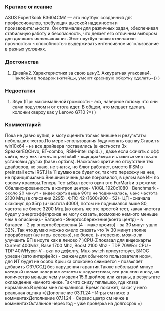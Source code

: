 ### **Краткое описание**
ASUS ExpertBook B3604CMA — это ноутбук, созданный для профессионалов, требующих высокой надежности и производительности. Он оптимален для различных задач, обеспечивая стабильную работу и безопасность, что делает его отличным выбором для делового использования. Этот ноутбук также отличается прочностью и способностью выдерживать интенсивное использование в разных условиях.

### **Достоинства**
1. Дизайн2. Характеристики за свою цену3. Аккуратная упаковка4. Наклейки в подарок (китайцы, умеют красивую обертку сделать=)) )

### **Недостатки**
1. Звук (При максимальной громкости - эхо, наверное потому что они сами под углом и от стола идет. В общем, что мешает сделать колонки сверху как у Lenovo G710 ?=) )

### **Комментарий**
Пока не давно купил, и могу оценить только внешне и результаты небольших тестов.По мере использования буду менять оценку.Ставил я win10x64 - не все драйвера поставились (в частности 3х SpeakerEQClevo, BT-combo, IRSM-intel rapid..) , даже если скачать с офф сайта, но у них там есть preinstall - еще драйвера и ставятся они после установки других (base+options). Насколько критично отсутствие тех драйверов, не знаю, не знаток, но блют работает, вместо IRSM в preinstall есть IRST.На 11 думаю все будет ок, так что перехожу на нее, не принципиально.Внешний очень даже понравился, в целом все ИН по своему красивы.Теперь Тесты:Был всего один это FurMark и в режиме Сбалансированность в контрол центре- VK/GL 1920x1080 - Benchmark - около 20 минут - видеокарта выше 80гр не поднималась, макс частота 2100 Мгц (в описании 2295) , ФПС 42 (1600х900 - 52)- ЦП - сначала скаканул до 85гр (и частота 4000), потом не поднимался выше 80, частота не более 3200 Мгц (но опять же это простой тест, какая чистота будет у энергоэфф/произв не могу сказать, возможно немного меньше чем в описании).- Батарея - Энергосбережение(контр центр) - в батареи - 2 ур энергосбережения (4 - макс произв) - за 30 минут ушло 32%. Так что думаю можно смело сказать что 1ч 30 минут вполне проработает (не игры есесено), не более. (интересно, можно ли улучшить БП в ноуте как в леново ? )CPU-Z показал для видеокарты Current 400Mhz, Base 1700 Mhz, Boost 2100 Mhz - TDP 70WFor CPU - TDP 40WHyper-V - вкл по дефолту, Mux-switch присутствует, БИОС урезан (зато интерфейс) - скажем для обычного пользователя норм, для ИТ будет не особо.Крышка спокойно снимается - позволяет добавить ОЗУ/ССД без нарушения гарантии.Также небольшой минус который нельзя наверное отнести к недостаткам, это решетки снизу, их количество меньше чем у модели 15.6 дюймов или катаны, в результате охлаждение немного ниже. Так что снизу теплышко, где клава нормально.В целом мне понравился. Время покажет, какая у него реальная оценка =)Дополнение 03.11.24 - Игры см ниже в комментахДополнение 07.11.24 - Сервис центр см ниже в комментахОстальное через год - уже проверка на долгосрок =)
